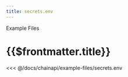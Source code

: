 ```yaml
---
title: secrets.env
---
```


<TitleSpan>Example Files</TitleSpan>

# {{$frontmatter.title}}

<<< @/docs/chainapi/example-files/secrets.env
